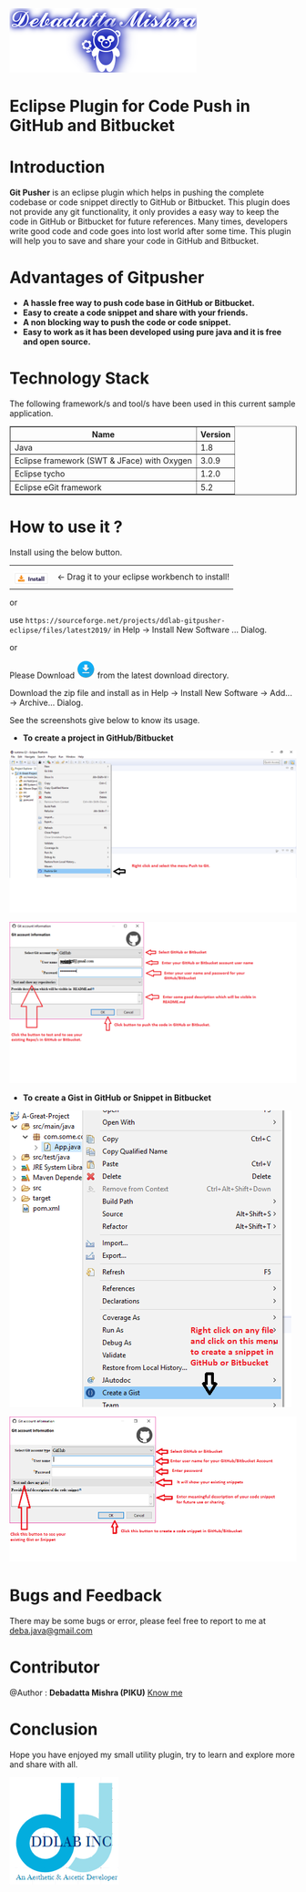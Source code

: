 ![DDLAB](./images/A22.png) 

Eclipse Plugin for Code Push in GitHub and Bitbucket
==========================================================================================

Introduction
============
**Git Pusher** is an eclipse plugin which helps in pushing the complete codebase or code snippet directly to GitHub or Bitbucket. This plugin does not provide any git functionality, it only provides a easy way to keep the code in GitHub or Bitbucket for future references. Many times, developers write good code and code goes into lost world after some time. This plugin will help you to save and share your code in GitHub and Bitbucket.


Advantages of Gitpusher
================

* **A hassle free way to push code base in GitHub or Bitbucket.**
* **Easy to create a code snippet and share with your friends.**
* **A non blocking way to push the code or code snippet.**
* **Easy to work as it has been developed using pure java and it is free and open source.**

Technology Stack
================
The following framework/s and tool/s have been used in this current sample application.

<table border="1">
  <tr>
    <th>Name</th>
    <th>Version</th> 
  </tr>
  <tr>
    <td>Java</td>
    <td>1.8</td> 
  </tr>
  <tr>
    <td>Eclipse framework (SWT & JFace) with Oxygen</td>
    <td>3.0.9</td> 
  </tr>
  <tr>
    <td>Eclipse tycho</td>
    <td>1.2.0</td> 
  </tr>
  <tr>
    <td>Eclipse eGit framework</td>
    <td>5.2</td> 
  </tr>
</table>

How to use it ?
===============
Install using the below button.

<table style="border: none; width:100%">
  <tbody>
    <tr style="border:none;">
      <td style="vertical-align: middle; padding-top: 10px; border: none;">
        <a href="https://sourceforge.net/projects/ddlab-gitpusher-eclipse/files/latest2019/" title="Drag and drop onto a running Eclipse Main Toolbar to install Gitpusher plugin">
          <img src="./images/installbutton.png">
        </a>
      </td>
      <td style="vertical-align: middle; text-align: left; border: none;">
        ← Drag it to your eclipse workbench to install!</td>
    </tr>
  </tbody>
</table>

or 

use `https://sourceforge.net/projects/ddlab-gitpusher-eclipse/files/latest2019/` in Help -> Install New Software ... Dialog.

or

Please Download [<img src="./images/download32.png">](https://github.com/debjava/ddlab.gitpusher/raw/master/download/ddlab.gitpusher.updatesite-1.0.0.zip) from the latest download directory.

Download the zip file and install as in Help -> Install New Software -> Add... -> Archive... Dialog.

See the screenshots give below to know its usage.

* **To create a project in GitHub/Bitbucket**

![DDLAB](./images/IMG1.png)

![DDLAB](./images/IMG2.png)

* **To create a Gist in GitHub or Snippet in Bitbucket**

![DDLAB](./images/IMG3.png)

![DDLAB](./images/IMG4.png)


Bugs and Feedback
=================
There may be some bugs or error, please feel free to report to me at deba.java@gmail.com

Contributor
==========
@Author : **Debadatta Mishra (PIKU)** [Know me](https://about.me/debadattamishra)

Conclusion
==========
Hope you have enjoyed my small utility plugin, try to learn and explore more and share with all.

![DDLAB](./images/dd-logo.png)